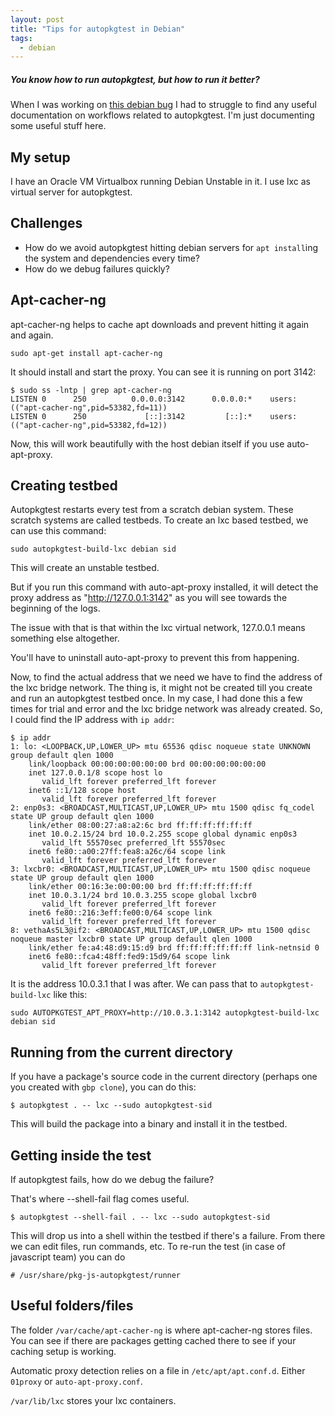 ```yaml
---
layout: post
title: "Tips for autopkgtest in Debian"
tags:
  - debian
---
```


##### You know how to run autopkgtest, but how to run it better? #####

When I was working on [this debian bug](https://bugs.debian.org/cgi-bin/bugreport.cgi?bug=1011973) I had to struggle to find any useful documentation on workflows related to autopkgtest. I'm just documenting some useful stuff here.

## My setup

I have an Oracle VM Virtualbox running Debian Unstable in it. I use lxc as virtual server for autopkgtest.

## Challenges

* How do we avoid autopkgtest hitting debian servers for `apt install`ing the system and dependencies every time?
* How do we debug failures quickly?

## Apt-cacher-ng

apt-cacher-ng helps to cache apt downloads and prevent hitting it again and again.

```
sudo apt-get install apt-cacher-ng
```

It should install and start the proxy. You can see it is running on port 3142:

```
$ sudo ss -lntp | grep apt-cacher-ng
LISTEN 0      250          0.0.0.0:3142      0.0.0.0:*    users:(("apt-cacher-ng",pid=53382,fd=11))
LISTEN 0      250             [::]:3142         [::]:*    users:(("apt-cacher-ng",pid=53382,fd=12))
```

Now, this will work beautifully with the host debian itself if you use auto-apt-proxy.

## Creating testbed

Autopkgtest restarts every test from a scratch debian system. These scratch systems are called testbeds. To create an lxc based testbed, we can use this command:

```
sudo autopkgtest-build-lxc debian sid
```

This will create an unstable testbed.

But if you run this command with auto-apt-proxy installed, it will detect the proxy address as "http://127.0.0.1:3142" as you will see towards the beginning of the logs.

The issue with that is that within the lxc virtual network, 127.0.0.1 means something else altogether.

You'll have to uninstall auto-apt-proxy to prevent this from happening.

Now, to find the actual address that we need we have to find the address of the lxc bridge network. The thing is, it might not be created till you create and run an autopkgtest testbed once. In my case, I had done this a few times for trial and error and the lxc bridge network was already created. So, I could find the IP address with `ip addr`:

```
$ ip addr
1: lo: <LOOPBACK,UP,LOWER_UP> mtu 65536 qdisc noqueue state UNKNOWN group default qlen 1000
    link/loopback 00:00:00:00:00:00 brd 00:00:00:00:00:00
    inet 127.0.0.1/8 scope host lo
       valid_lft forever preferred_lft forever
    inet6 ::1/128 scope host 
       valid_lft forever preferred_lft forever
2: enp0s3: <BROADCAST,MULTICAST,UP,LOWER_UP> mtu 1500 qdisc fq_codel state UP group default qlen 1000
    link/ether 08:00:27:a8:a2:6c brd ff:ff:ff:ff:ff:ff
    inet 10.0.2.15/24 brd 10.0.2.255 scope global dynamic enp0s3
       valid_lft 55570sec preferred_lft 55570sec
    inet6 fe80::a00:27ff:fea8:a26c/64 scope link 
       valid_lft forever preferred_lft forever
3: lxcbr0: <BROADCAST,MULTICAST,UP,LOWER_UP> mtu 1500 qdisc noqueue state UP group default qlen 1000
    link/ether 00:16:3e:00:00:00 brd ff:ff:ff:ff:ff:ff
    inet 10.0.3.1/24 brd 10.0.3.255 scope global lxcbr0
       valid_lft forever preferred_lft forever
    inet6 fe80::216:3eff:fe00:0/64 scope link 
       valid_lft forever preferred_lft forever
8: vethaAs5L3@if2: <BROADCAST,MULTICAST,UP,LOWER_UP> mtu 1500 qdisc noqueue master lxcbr0 state UP group default qlen 1000
    link/ether fe:a4:48:d9:15:d9 brd ff:ff:ff:ff:ff:ff link-netnsid 0
    inet6 fe80::fca4:48ff:fed9:15d9/64 scope link 
       valid_lft forever preferred_lft forever
```

It is the address 10.0.3.1 that I was after. We can pass that to `autopkgtest-build-lxc` like this:

```
sudo AUTOPKGTEST_APT_PROXY=http://10.0.3.1:3142 autopkgtest-build-lxc debian sid
```

## Running from the current directory

If you have a package's source code in the current directory (perhaps one you created with `gbp clone`), you can do this:

```
$ autopkgtest . -- lxc --sudo autopkgtest-sid
```

This will build the package into a binary and install it in the testbed.

## Getting inside the test

If autopkgtest fails, how do we debug the failure?

That's where --shell-fail flag comes useful.

```
$ autopkgtest --shell-fail . -- lxc --sudo autopkgtest-sid
```

This will drop us into a shell within the testbed if there's a failure. From there we can edit files, run commands, etc. To re-run the test (in case of javascript team) you can do

```
# /usr/share/pkg-js-autopkgtest/runner
```

## Useful folders/files

The folder `/var/cache/apt-cacher-ng` is where apt-cacher-ng stores files. You can see if there are packages getting cached there to see if your caching setup is working.

Automatic proxy detection relies on a file in `/etc/apt/apt.conf.d`. Either `01proxy` or `auto-apt-proxy.conf`.

`/var/lib/lxc` stores your lxc containers.

